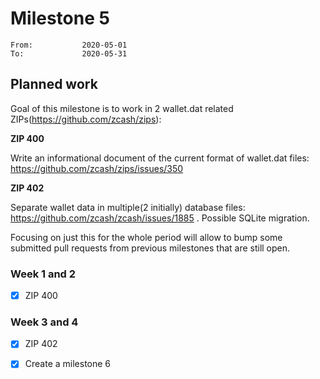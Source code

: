 # Milestone 5

```
From:           2020-05-01
To:             2020-05-31
```

## Planned work

Goal of this milestone is to work in 2 wallet.dat related ZIPs(https://github.com/zcash/zips):
 
**ZIP 400**

Write an informational document of the current format of wallet.dat files: https://github.com/zcash/zips/issues/350

**ZIP 402**

Separate wallet data in multiple(2 initially) database files: https://github.com/zcash/zcash/issues/1885 . Possible SQLite migration.

Focusing on just this for the whole period will allow to bump some submitted pull requests from previous milestones that are still open.

### Week 1 and 2

- [x] ZIP 400

### Week 3 and 4

- [x] ZIP 402
- [x] Create a milestone 6

